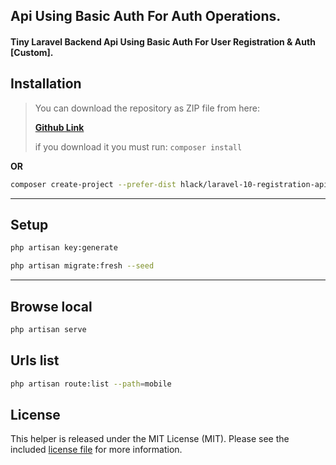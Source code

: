 ## Api Using Basic Auth For Auth Operations.
#### Tiny Laravel Backend Api Using Basic Auth For User Registration & Auth **[Custom]**.


## Installation

> You can download the repository as ZIP file from here:
>
> [**Github Link**](https://github.com/hlaCk/laravel-10-registration-api-basic-auth)
>
> if you download it you must run: `composer install`

**OR**

```bash
composer create-project --prefer-dist hlack/laravel-10-registration-api-basic-auth
```

---

## Setup

```bash
php artisan key:generate
```

```bash
php artisan migrate:fresh --seed
```

---

## Browse local

```bash
php artisan serve
```

## Urls list

```bash
php artisan route:list --path=mobile
```

## License

This helper is released under the MIT License (MIT). Please see the included [license file](LICENSE) for more information.
